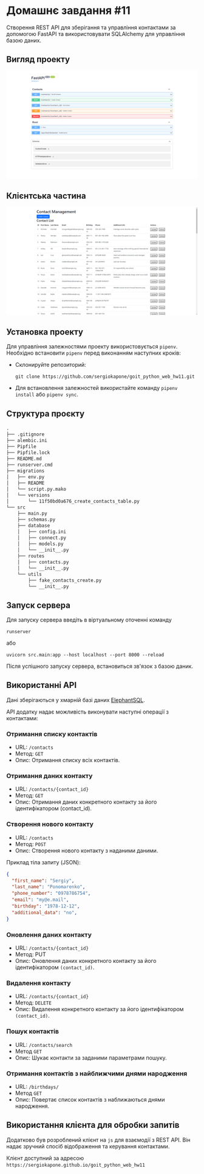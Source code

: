 # Домашнє завдання #11

Створення REST API для зберігання та управління контактами за допомогою FastAPI та використовувати SQLAlchemy для управління базою даних.

## Вигляд проекту

![Вигляд проекту](./pictures/view.png)

## Клієнтська частина

![Клієнт](./pictures/client.png)

## Установка проекту

Для управління залежностями проекту використовується `pipenv`. Необхідно встановити `pipenv` перед виконанням наступних кроків:

- Склонируйте репозиторий:

  ```shell
  git clone https://github.com/sergiokapone/goit_python_web_hw11.git
  ```

- Для встановлення залежностей використайте команду `pipenv install` або `pipenv sync`.

## Структура проєкту

```shell
.
├── .gitignore
├── alembic.ini
├── Pipfile
├── Pipfile.lock
├── README.md
├── runserver.cmd
├── migrations
│   ├── env.py
│   ├── README
│   └── script.py.mako
│   └── versions
│       └── 11f50bd0a676_create_contacts_table.py
└── src
    ├── main.py
    ├── schemas.py
    ├── database
    │   ├── config.ini
    │   ├── connect.py
    │   ├── models.py
    │   └── __init__.py
    ├── routes
    │   ├── contacts.py
    │   └── __init__.py
    └── utils
        ├── fake_contacts_create.py
        └── __init__.py
```

## Запуск сервера

Для запуску сервера введіть в віртуальному оточенні команду

```shell
runserver
```

або

```shell
uvicorn src.main:app --host localhost --port 8000 --reload
```

Після успішного запуску сервера, встановиться зв'язок з базою даник.

## Використанні API

Дані зберігаються у хмарній базі даних [ElephantSQL](https://www.elephantsql.com/).

API додатку надає можливість виконувати наступні операції з контактами:

### Отримання списку контактів

- URL: `/contacts`
- Метод: `GET`
- Опис: Отримання списку всіх контактів.

### Отримання даних контакту

- URL: `/contacts/{contact_id}`
- Метод: `GET`
- Опис: Отримання даних конкретного контакту за його ідентифікатором (contact_id).

### Створення нового контакту

- URL: `/contacts`
- Метод: `POST`
- Опис: Створення нового контакту з наданими даними.

Приклад тіла запиту (JSON):

```json
{
  "first_name": "Sergiy",
  "last_name": "Ponomarenko",
  "phone_number": "0978786754",
  "email": "my@e.mail",
  "birthday": "1978-12-12",
  "additional_data": "no",
}
```

### Оновлення даних контакту

- URL: `/contacts/{contact_id}`
- Метод: PUT
- Опис: Оновлення даних конкретного контакту за його ідентифікатором `(contact_id)`.

### Видалення контакту

- URL: `/contacts/{contact_id}`
- Метод: `DELETE`
- Опис: Видалення конкретного контакту за його ідентифікатором `(contact_id)`.

### Пошук контактів

- URL: `/contacts/search`
- Метод `GET`
- Опис: Шукає контакти за заданими параметрами пошуку.

### Отримання контактів з найближчими днями народження

- URL: `/birthdays/`
- Метод `GET`
- Опис: Повертає список контактів з наближаються днями народження.

## Використання клієнта для обробки запитів

Додатково був розроблений клієнт на `js` для взаємодії з REST API. Він надає зручний спосіб відображення та керування контактами.

Клієнт доступний за адресою `https://sergiokapone.github.io/goit_python_web_hw11`
